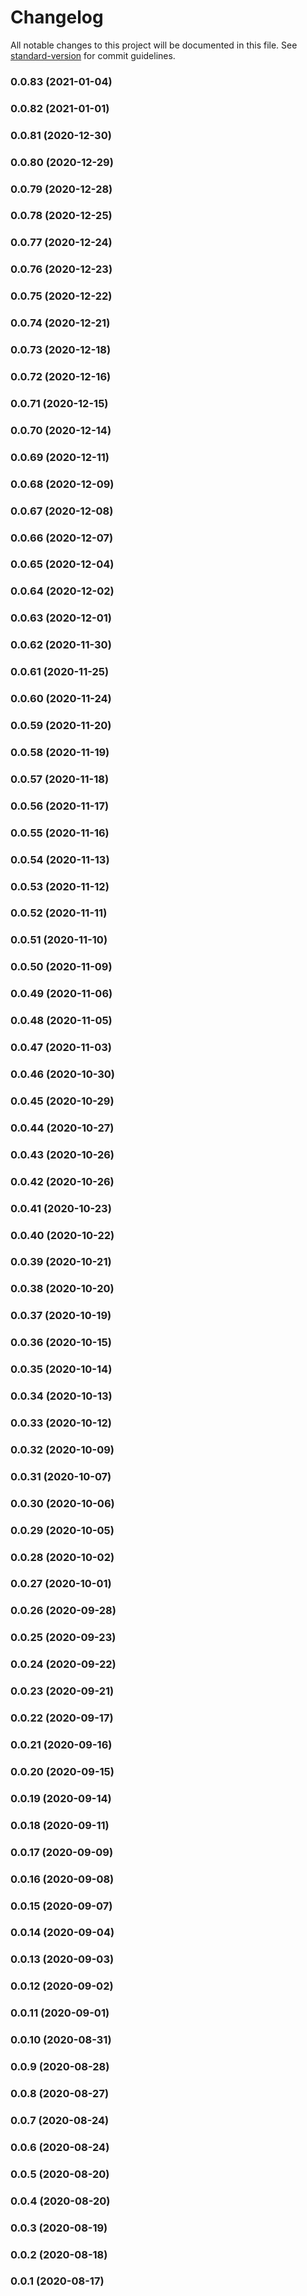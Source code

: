 # Changelog

All notable changes to this project will be documented in this file. See [standard-version](https://github.com/conventional-changelog/standard-version) for commit guidelines.

### 0.0.83 (2021-01-04)

### 0.0.82 (2021-01-01)

### 0.0.81 (2020-12-30)

### 0.0.80 (2020-12-29)

### 0.0.79 (2020-12-28)

### 0.0.78 (2020-12-25)

### 0.0.77 (2020-12-24)

### 0.0.76 (2020-12-23)

### 0.0.75 (2020-12-22)

### 0.0.74 (2020-12-21)

### 0.0.73 (2020-12-18)

### 0.0.72 (2020-12-16)

### 0.0.71 (2020-12-15)

### 0.0.70 (2020-12-14)

### 0.0.69 (2020-12-11)

### 0.0.68 (2020-12-09)

### 0.0.67 (2020-12-08)

### 0.0.66 (2020-12-07)

### 0.0.65 (2020-12-04)

### 0.0.64 (2020-12-02)

### 0.0.63 (2020-12-01)

### 0.0.62 (2020-11-30)

### 0.0.61 (2020-11-25)

### 0.0.60 (2020-11-24)

### 0.0.59 (2020-11-20)

### 0.0.58 (2020-11-19)

### 0.0.57 (2020-11-18)

### 0.0.56 (2020-11-17)

### 0.0.55 (2020-11-16)

### 0.0.54 (2020-11-13)

### 0.0.53 (2020-11-12)

### 0.0.52 (2020-11-11)

### 0.0.51 (2020-11-10)

### 0.0.50 (2020-11-09)

### 0.0.49 (2020-11-06)

### 0.0.48 (2020-11-05)

### 0.0.47 (2020-11-03)

### 0.0.46 (2020-10-30)

### 0.0.45 (2020-10-29)

### 0.0.44 (2020-10-27)

### 0.0.43 (2020-10-26)

### 0.0.42 (2020-10-26)

### 0.0.41 (2020-10-23)

### 0.0.40 (2020-10-22)

### 0.0.39 (2020-10-21)

### 0.0.38 (2020-10-20)

### 0.0.37 (2020-10-19)

### 0.0.36 (2020-10-15)

### 0.0.35 (2020-10-14)

### 0.0.34 (2020-10-13)

### 0.0.33 (2020-10-12)

### 0.0.32 (2020-10-09)

### 0.0.31 (2020-10-07)

### 0.0.30 (2020-10-06)

### 0.0.29 (2020-10-05)

### 0.0.28 (2020-10-02)

### 0.0.27 (2020-10-01)

### 0.0.26 (2020-09-28)

### 0.0.25 (2020-09-23)

### 0.0.24 (2020-09-22)

### 0.0.23 (2020-09-21)

### 0.0.22 (2020-09-17)

### 0.0.21 (2020-09-16)

### 0.0.20 (2020-09-15)

### 0.0.19 (2020-09-14)

### 0.0.18 (2020-09-11)

### 0.0.17 (2020-09-09)

### 0.0.16 (2020-09-08)

### 0.0.15 (2020-09-07)

### 0.0.14 (2020-09-04)

### 0.0.13 (2020-09-03)

### 0.0.12 (2020-09-02)

### 0.0.11 (2020-09-01)

### 0.0.10 (2020-08-31)

### 0.0.9 (2020-08-28)

### 0.0.8 (2020-08-27)

### 0.0.7 (2020-08-24)

### 0.0.6 (2020-08-24)

### 0.0.5 (2020-08-20)

### 0.0.4 (2020-08-20)

### 0.0.3 (2020-08-19)

### 0.0.2 (2020-08-18)

### 0.0.1 (2020-08-17)
